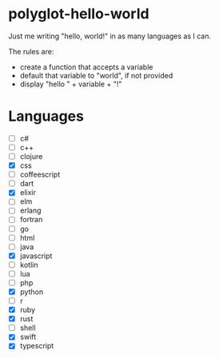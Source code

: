 # polyglot-hello-world
Just me writing "hello, world!" in as many languages as I can.

The rules are:
  - create a function that accepts a variable
  - default that variable to "world", if not provided
  - display "hello " + variable + "!"

# Languages

- [ ] c#
- [ ] c++
- [ ] clojure
- [x] css
- [ ] coffeescript
- [ ] dart
- [x] elixir
- [ ] elm
- [ ] erlang
- [ ] fortran
- [ ] go
- [ ] html
- [ ] java
- [x] javascript
- [ ] kotlin
- [ ] lua
- [ ] php
- [x] python
- [ ] r
- [x] ruby
- [x] rust
- [ ] shell
- [x] swift
- [x] typescript
